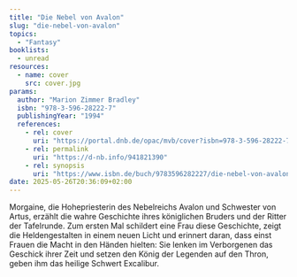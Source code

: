 ```yaml
---
title: "Die Nebel von Avalon"
slug: "die-nebel-von-avalon"
topics:
  - "Fantasy"
booklists:
  - unread
resources:
  - name: cover
    src: cover.jpg
params:
  author: "Marion Zimmer Bradley"
  isbn: "978-3-596-28222-7"
  publishingYear: "1994"
  references:
    - rel: cover
      uri: "https://portal.dnb.de/opac/mvb/cover?isbn=978-3-596-28222-7"
    - rel: permalink
      uri: "https://d-nb.info/941821390"
    - rel: synopsis
      uri: "https://www.isbn.de/buch/9783596282227/die-nebel-von-avalon"
date: 2025-05-26T20:36:09+02:00
---
```

Morgaine, die Hohepriesterin des Nebelreichs Avalon und Schwester von Artus, 
erzählt die wahre Geschichte ihres königlichen Bruders und der Ritter der 
Tafelrunde. Zum ersten Mal schildert eine Frau diese Geschichte, zeigt die 
Heldengestalten in einem neuen Licht und erinnert daran, dass einst Frauen die 
Macht in den Händen hielten: Sie lenken im Verborgenen das Geschick ihrer Zeit 
und setzen den König der Legenden auf den Thron, geben ihm das heilige Schwert 
Excalibur.